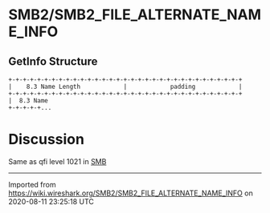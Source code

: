 # SMB2/SMB2\_FILE\_ALTERNATE\_NAME\_INFO

## GetInfo Structure

    +-+-+-+-+-+-+-+-+-+-+-+-+-+-+-+-+-+-+-+-+-+-+-+-+-+-+-+-+-+-+-+-+
    |    8.3 Name Length            |            padding            |
    +-+-+-+-+-+-+-+-+-+-+-+-+-+-+-+-+-+-+-+-+-+-+-+-+-+-+-+-+-+-+-+-+
    |  8.3 Name
    +-+-+-+-+...

# Discussion

Same as qfi level 1021 in [SMB](/SMB)

---

Imported from https://wiki.wireshark.org/SMB2/SMB2_FILE_ALTERNATE_NAME_INFO on 2020-08-11 23:25:18 UTC
